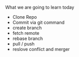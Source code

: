 What we are going to learn today 
- Clone Repo 
- Commit via git command
- create branch
- fetch remote
- rebase  branch
- pull / push
- reslove conflict and merger
